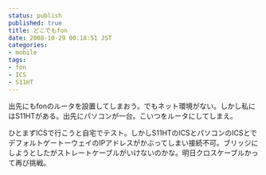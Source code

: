 ```yaml
---
status: publish
published: true
title: どこでもfon
date: 2008-10-29 00:18:51 JST
categories:
- mobile
tags:
- fon
- ICS
- S11HT
---
```

出先にもfonのルータを設置してしまおう。でもネット環境がない。しかし私にはS11HTがある。出先にパソコンが一台。こいつをルータにしてしまえ。

ひとまずICSで行こうと自宅でテスト。しかしS11HTのICSとパソコンのICSとでデフォルトゲートーウェイのIPアドレスがかぶってしまい接続不可。ブリッジにしようとしたがストレートケーブルがいけないのかな。明日クロスケーブルかって再び挑戦。
